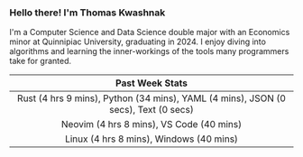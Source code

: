 
### Hello there! I'm Thomas Kwashnak

I'm a Computer Science and Data Science double major with an Economics
minor at Quinnipiac University, graduating in 2024.
I enjoy diving into algorithms and learning the inner-workings of the tools
many programmers take for granted.

| Past Week Stats |
| :---: |
| Rust (4 hrs 9 mins), Python (34 mins), YAML (4 mins), JSON (0 secs), Text (0 secs) |
| Neovim (4 hrs 8 mins), VS Code (40 mins) |
| Linux (4 hrs 8 mins), Windows (40 mins) |

